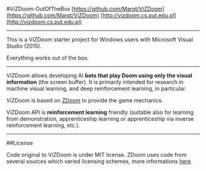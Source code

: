 #ViZDoom-OutOfTheBox
[https://github.com/Marqt/ViZDoom](https://github.com/Marqt/ViZDoom)
[http://vizdoom.cs.put.edu.pl](http://vizdoom.cs.put.edu.pl)

-------------------------------------------------------------------

This is a ViZDoom starter project for Windows users with Microsoft Visual Studio (2015).

Everything works out of the box.

-------------------------------------------------------------------

ViZDoom allows developing AI **bots that play Doom using only the visual information** (the screen buffer). 
It is primarily intended for research in machine visual learning, and deep reinforcement learning, in particular.

ViZDoom is based on [ZDoom](https://github.com/rheit/zdoom) to provide the game mechanics.

ViZDoom API is **reinforcement learning** friendly (suitable also for learning from demonstration, apprenticeship learning or apprenticeship via inverse reinforcement learning, etc.).

---
##License

Code original to ViZDoom is under MIT license. ZDoom uses code from several sources which varied licensing schemes, more informations [here](http://zdoom.org/wiki/license).
